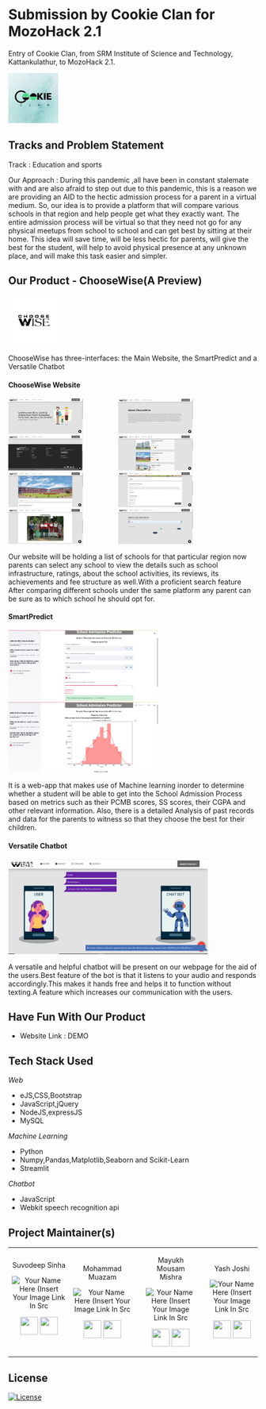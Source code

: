 # Submission by Cookie Clan for MozoHack 2.1
Entry of Cookie Clan, from SRM Institute of Science and Technology, Kattankulathur, to MozoHack 2.1.

<p align="left"><img width=20% src="Assets/Misc/Cookie%20Clan.jpg"></p>

<h2 align= "left"><b>Tracks and Problem Statement</b></h2>

Track : Education and sports

Our Approach : During this pandemic ,all have been in constant stalemate with and are also afraid to step out due to this
pandemic, this is a reason we are providing an AID to the hectic admission process for a parent in a
virtual medium. So, our idea is to provide a platform that will compare various schools in that
region and help people get what they exactly want. The entire admission process will be virtual so that
they need not go for any physical meetups from school to school and can get best by sitting at their
home.
This idea will save time, will be less hectic for parents, will give the best for the student, will help to avoid
physical presence at any unknown place, and will make this task easier and simpler.

<h2 align= "left"><b>Our Product - ChooseWise(A Preview)</b></h2>

<p align="left"><img width=20% src="Assets/Misc/ChooseWise.png"></p>

ChooseWise has three-interfaces: the Main Website, the SmartPredict and a Versatile Chatbot

<h4 align= "left"><b>ChooseWise Website</b></h4>

<p align="left">
<img width=30% src="Assets/web/web1.png"> &ensp;&ensp;&ensp;&ensp;&ensp;&ensp;&ensp;&ensp;&ensp;
<img width=30% src="Assets/web/web2.png"> &ensp;&ensp;&ensp;&ensp;&ensp;&ensp;&ensp;&ensp;&ensp; 
<img width=30% src="Assets/web/web3.png"> &ensp;&ensp;&ensp;&ensp;&ensp;&ensp;&ensp;&ensp;&ensp;
<img width=30% src="Assets/web/web4.png"> &ensp;&ensp;&ensp;&ensp;&ensp;&ensp;&ensp;&ensp;&ensp;
<img width=30% src="Assets/web/web5.png"> &ensp;&ensp;&ensp;&ensp;&ensp;&ensp;&ensp;&ensp;&ensp;
<img width=30% src="Assets/web/web6.png"> &ensp;&ensp;&ensp;&ensp;&ensp;&ensp;&ensp;&ensp;&ensp;
<img width=30% src="Assets/web/web7.png"> &ensp;&ensp;&ensp;&ensp;&ensp;&ensp;&ensp;&ensp;&ensp;
<img width=30% src="Assets/web/web10.png"> &ensp;&ensp;&ensp;&ensp;&ensp;&ensp;&ensp;&ensp;&ensp;
</p>

Our website will be holding a list of schools for that particular region now parents can select any school to
view the details such as school infrastructure, ratings, about the school activities, its reviews, its
achievements and fee structure as well.With a proficient search feature After comparing different schools under the same platform any parent can be sure as to
which school he should opt for.


<h4 align= "left"><b>SmartPredict</b></h4>

<p align="left">
<img width=60% src="Assets/ML/model1.png"> &ensp;
<img width=60% src="Assets/ML/model2.png"> &ensp;
</p>

It is a web-app that makes use of Machine learning inorder to determine whether a student will be able to get into the School Admission Process based on metrics such as their PCMB scores, SS scores, their CGPA and other relevant information. Also, there is a detailed Analysis of past records and data for the parents to witness so that they choose the best for their children.

<h4 align= "left">Versatile Chatbot<b></b></h4>


<img width=80% src="Assets/web/chatbot.png"> &ensp;&ensp;&ensp;&ensp;&ensp;&ensp;&ensp;&ensp;&ensp;

A versatile and helpful chatbot will be present on our webpage for the aid of the users.Best feature of the bot is that it listens to your audio and responds accordingly.This makes it hands free and helps it to function without texting.A feature which increases our communication with the users.


<h2 align= "left"><b>Have Fun With Our Product</b></h2>

- Website Link : DEMO

<h2 align= "left"><b>Tech Stack Used</b></h2>

*Web*
- eJS,CSS,Bootstrap
- JavaScript,jQuery
- NodeJS,expressJS
- MySQL

*Machine Learning*
- Python
- Numpy,Pandas,Matplotlib,Seaborn and Scikit-Learn
- Streamlit 

*Chatbot*
- JavaScript
- Webkit speech recognition api

<h2 align= "left"><b>Project Maintainer(s)</b></h2>

<table>
<tr align="center">
  
  <td>
Suvodeep Sinha

<p align="center">
<img src = "https://avatars1.githubusercontent.com/u/52796258"  height="120" alt="Your Name Here (Insert Your Image Link In Src">
</p>
<p align="center">
<a href = "https://github.com/Suvoo"><img src = "http://www.iconninja.com/files/241/825/211/round-collaboration-social-github-code-circle-network-icon.svg" width="36" height = "36"/></a>
<a href = "https://www.linkedin.com/in/suvodeep-sinha-59652418b/">
<img src = "http://www.iconninja.com/files/863/607/751/network-linkedin-social-connection-circular-circle-media-icon.svg" width="36" height="36"/>
</a>
</p>
</td>

<td>

Mohammad Muazam

<p align="center">
<img src = "https://avatars1.githubusercontent.com/u/60972077?s=400&u=14d5b3d5d606437f8b9d3e7f767b1b025f06f907&v=4"  height="120" alt="Your Name Here (Insert Your Image Link In Src">
</p>
<p align="center">
<a href = "https://github.com/mmuazam98"><img src = "http://www.iconninja.com/files/241/825/211/round-collaboration-social-github-code-circle-network-icon.svg" width="36" height = "36"/></a>
<a href = "https://www.linkedin.com/in/mohammad-muazam-129838190/">
<img src = "http://www.iconninja.com/files/863/607/751/network-linkedin-social-connection-circular-circle-media-icon.svg" width="36" height="36"/>
</a>
</p>
</td>


<td>
  
 <td>

Mayukh Mousam Mishra

<p align="center">
<img src = "https://avatars3.githubusercontent.com/u/61306993?s=400&u=e6e5493d2bdad021b552221de8c7575d7c58bf40&v=4"  height="120" alt="Your Name Here (Insert Your Image Link In Src">
</p>
<p align="center">
<a href = "https://github.com/mm7104"><img src = "http://www.iconninja.com/files/241/825/211/round-collaboration-social-github-code-circle-network-icon.svg" width="36" height = "36"/></a>
<a href = "https://www.linkedin.com/in/mayukh-mousam-mishra-227ab218b/">
<img src = "http://www.iconninja.com/files/863/607/751/network-linkedin-social-connection-circular-circle-media-icon.svg" width="36" height="36"/>
</a>
</p>
</td>


<td>

<td>

Yash Joshi

<p align="center">
<img src = "https://avatars3.githubusercontent.com/u/52818067?s=400&u=4347e9d0856b8e884693dc6d7762ae4e1eefd38a&v=4"  height="120" alt="Your Name Here (Insert Your Image Link In Src">
</p>
<p align="center">
<a href = "https://github.com/yashjoshi007"><img src = "http://www.iconninja.com/files/241/825/211/round-collaboration-social-github-code-circle-network-icon.svg" width="36" height = "36"/></a>
<a href = "https://www.linkedin.com/in/yash-joshi-b4351918b/">
<img src = "http://www.iconninja.com/files/863/607/751/network-linkedin-social-connection-circular-circle-media-icon.svg" width="36" height="36"/>
</a>
</p>
</td>
</tr>

  </table>

## License
[![License](http://img.shields.io/:license-mit-blue.svg?style=flat-square)](http://badges.mit-license.org)
